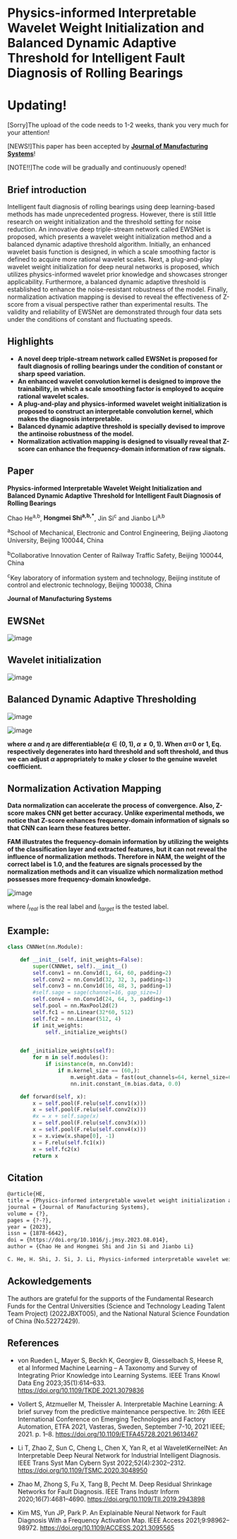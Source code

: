 # Physics-informed Interpretable Wavelet Weight Initialization and Balanced Dynamic Adaptive Threshold for Intelligent Fault Diagnosis of Rolling Bearings

# Updating!

[Sorry]The upload of the code needs to 1-2 weeks, thank you very much for your attention!

[NEWS!]This paper has been accepted by **<font color="blue">[Journal of Manufacturing Systems](https://www.sciencedirect.com/journal/journal-of-manufacturing-systems)</font>**!

[NOTE!!]The code will be gradually and continuously opened!

## Brief introduction  
Intelligent fault diagnosis of rolling bearings using deep learning-based methods has made unprecedented progress. However, there is still little research on weight initialization and the threshold setting for noise reduction. An innovative deep triple-stream network called EWSNet is proposed, which presents a wavelet weight initialization method and a balanced dynamic adaptive threshold algorithm. Initially, an enhanced wavelet basis function is designed, in which a scale smoothing factor is defined to acquire more rational wavelet scales. Next, a plug-and-play wavelet weight initialization for deep neural networks is proposed, which utilizes physics-informed wavelet prior knowledge and showcases stronger applicability. Furthermore, a balanced dynamic adaptive threshold is established to enhance the noise-resistant robustness of the model. Finally, normalization activation mapping is devised to reveal the effectiveness of Z-score from a visual perspective rather than experimental results. The validity and reliability of EWSNet are demonstrated through four data sets under the conditions of constant and fluctuating speeds.

## Highlights

- **A novel deep triple-stream network called EWSNet is proposed for fault diagnosis of rolling bearings under the condition of constant or sharp speed variation.**
- **An enhanced wavelet convolution kernel is designed to improve the trainability, in which a scale smoothing factor is employed to acquire rational wavelet scales.**
- **A plug-and-play and physics-informed wavelet weight initialization is proposed to construct an interpretable convolution kernel, which makes the diagnosis interpretable.**
- **Balanced dynamic adaptive threshold is specially devised to improve the antinoise robustness of the model.**
- **Normalization activation mapping is designed to visually reveal that Z-score can enhance the frequency-domain information of raw signals.**


## Paper
**Physics-informed Interpretable Wavelet Weight Initialization and Balanced Dynamic Adaptive Threshold for Intelligent Fault Diagnosis of Rolling Bearings**  

Chao He<sup>a,b</sup>, **Hongmei Shi<sup>a,b,*</sup>**, Jin Si<sup>c</sup> and Jianbo Li<sup>a,b</sup>

<sup>a</sup>School of Mechanical, Electronic and Control Engineering, Beijing Jiaotong University, Beijing 100044, China 

<sup>b</sup>Collaborative Innovation Center of Railway Traffic Safety, Beijing 100044, China 

<sup>c</sup>Key laboratory of information system and technology, Beijing institute of control and electronic technology, Beijing 100038, China  

**Journal of Manufacturing Systems**

## EWSNet
![image](https://github.com/liguge/EWSNet_new/assets/19371493/8296a3a9-ff68-4857-8e59-f7f828245101)

## Wavelet initialization

![image](https://user-images.githubusercontent.com/19371493/180359513-b6fd1fb4-4c63-47ad-8d98-b8030d2ca529.png)

## Balanced Dynamic Adaptive Thresholding

![image](https://github.com/liguge/EWSNet_new/assets/19371493/6df0c396-841c-4c3c-b098-69765de18bf5)

![image](https://github.com/liguge/EWSNet_new/assets/19371493/c94d06ef-7604-43d8-886c-b592acb003ab)

**where $\alpha$ and $\eta$ are differentiable($\alpha  \in \left( {0,1} \right),\alpha  \ne 0,1$). When $\alpha$=0 or 1, Eq. respectively degenerates into hard threshold and soft threshold, and thus we can adjust $\alpha$ appropriately to make $y$ closer to the genuine wavelet coefficient.**

## Normalization Activation Mapping

**Data normalization can accelerate the process of convergence. Also, Z-score makes CNN get better accuracy. Unlike experimental methods, we notice that Z-score enhances frequency-domain information of signals so that CNN can learn these features better.**

**FAM illustrates the frequency-domain information by utilizing the weights of the classification layer and extracted features, but it can not reveal the influence of normalization methods. Therefore in NAM, the weight of the correct label is $1.0$, and the features are signals processed by the normalization methods and it can visualize which normalization method possesses more frequency-domain knowledge.**

![image](https://github.com/liguge/EWSNet_new/assets/19371493/ddbc692d-74c6-4764-a775-260c44837473)

where ${l_{real}}$ is the real label and  ${l_{target}}$ is the tested label.

## Example:



```python
class CNNNet(nn.Module):

    def __init__(self, init_weights=False):
        super(CNNNet, self).__init__()
        self.conv1 = nn.Conv1d(1, 64, 60, padding=2)
        self.conv2 = nn.Conv1d(32, 32, 3, padding=1)
        self.conv3 = nn.Conv1d(16, 48, 3, padding=1)
        #self.sage = sage(channel=16, gap_size=1)
        self.conv4 = nn.Conv1d(24, 64, 3, padding=1)
        self.pool = nn.MaxPool2d(2)
        self.fc1 = nn.Linear(32*60, 512)
        self.fc2 = nn.Linear(512, 4)
        if init_weights:
            self._initialize_weights()


    def _initialize_weights(self):
        for m in self.modules():
            if isinstance(m, nn.Conv1d):
                if m.kernel_size == (60,):
                    m.weight.data = fast(out_channels=64, kernel_size=60, eps=0.2, mode='sigmoid').forward()
                    nn.init.constant_(m.bias.data, 0.0)

    def forward(self, x):
        x = self.pool(F.relu(self.conv1(x)))
        x = self.pool(F.relu(self.conv2(x)))
        #x = x + self.sage(x)
        x = self.pool(F.relu(self.conv3(x)))
        x = self.pool(F.relu(self.conv4(x)))
        x = x.view(x.shape[0], -1)
        x = F.relu(self.fc1(x))
        x = self.fc2(x)
        return x
```



## Citation

```html
@article{HE,  
title = {Physics-informed interpretable wavelet weight initialization and balanced dynamic adaptive threshold for intelligent fault diagnosis of rolling bearings},  
journal = {Journal of Manufacturing Systems},  
volume = {?},  
pages = {?-?},  
year = {2023},  
issn = {1878-6642},  
doi = {https://doi.org/10.1016/j.jmsy.2023.08.014},  
author = {Chao He and Hongmei Shi and Jin Si and Jianbo Li} 
```

```html
C. He, H. Shi, J. Si, J. Li, Physics-informed interpretable wavelet weight initialization and balanced dynamic adaptive threshold for intelligent fault diagnosis of rolling bearings, Journal of Manufacturing Systems ? (2023) ?–?, https://doi.org/10.1016/j.jmsy.2023.08.014.
```



## Ackowledgements
The authors are grateful for the supports of the Fundamental Research Funds for the Central Universities (Science and Technology Leading Talent Team Project) (2022JBXT005), and the National Natural Science Foundation of China (No.52272429).

## References

- von Rueden L, Mayer S, Beckh K, Georgiev B, Giesselbach S, Heese R, et al Informed Machine Learning – A Taxonomy and Survey of Integrating Prior Knowledge into Learning Systems. IEEE Trans Knowl Data Eng 2023;35(1):614–633. https://doi.org/10.1109/TKDE.2021.3079836
        
        
        
        
        
        
        
        

- Vollert S, Atzmueller M, Theissler A. Interpretable Machine Learning: A brief survey from the predictive maintenance perspective. In: 26th IEEE International Conference on Emerging Technologies and Factory Automation, ETFA 2021, Vasteras, Sweden, September 7-10, 2021 IEEE; 2021. p. 1–8. https://doi.org/10.1109/ETFA45728.2021.9613467
        
        
        
        
        
        
        
  
- Li T, Zhao Z, Sun C, Cheng L, Chen X, Yan R, et al WaveletKernelNet: An Interpretable Deep Neural Network for Industrial Intelligent Diagnosis. IEEE Trans Syst Man Cybern Syst 2022;52(4):2302–2312. https://doi.org/10.1109/TSMC.2020.3048950
        
        
        
        
        
        
        
  
- Zhao M, Zhong S, Fu X, Tang B, Pecht M. Deep Residual Shrinkage Networks for Fault Diagnosis. IEEE Trans Industr Inform 2020;16(7):4681–4690. https://doi.org/10.1109/TII.2019.2943898
        
        
        
        
        
  
- Kim MS, Yun JP, Park P. An Explainable Neural Network for Fault Diagnosis With a Frequency Activation Map. IEEE Access 2021;9:98962–98972. https://doi.org/10.1109/ACCESS.2021.3095565
        
        
        
        
